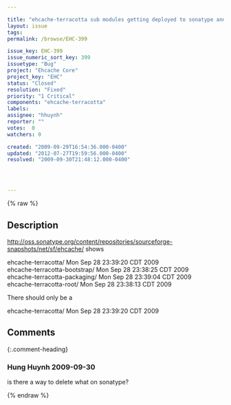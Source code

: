 ```yaml
---

title: "ehcache-terracotta sub modules getting deployed to sonatype and should not be"
layout: issue
tags: 
permalink: /browse/EHC-399

issue_key: EHC-399
issue_numeric_sort_key: 399
issuetype: "Bug"
project: "Ehcache Core"
project_key: "EHC"
status: "Closed"
resolution: "Fixed"
priority: "1 Critical"
components: "ehcache-terracotta"
labels: 
assignee: "hhuynh"
reporter: ""
votes:  0
watchers: 0

created: "2009-09-29T16:54:36.000-0400"
updated: "2012-07-27T19:59:56.000-0400"
resolved: "2009-09-30T21:48:12.000-0400"




---
```


{% raw %}

## Description

<div markdown="1" class="description">

http://oss.sonatype.org/content/repositories/sourceforge-snapshots/net/sf/ehcache/ shows

ehcache-terracotta/	 Mon Sep 28 23:39:20 CDT 2009	  	  
ehcache-terracotta-bootstrap/	 Mon Sep 28 23:38:25 CDT 2009	  	  
ehcache-terracotta-packaging/	 Mon Sep 28 23:39:04 CDT 2009	  	  
ehcache-terracotta-root/	 Mon Sep 28 23:38:13 CDT 2009	

There should only be a 

ehcache-terracotta/	 Mon Sep 28 23:39:20 CDT 2009

</div>

## Comments


{:.comment-heading}
### **Hung Huynh** <span class="date">2009-09-30</span>

<div markdown="1" class="comment">

is there a way to delete what on sonatype?

</div>



{% endraw %}
